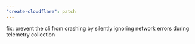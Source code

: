 ```yaml
---
"create-cloudflare": patch
---
```


fix: prevent the cli from crashing by silently ignoring network errors during telemetry collection
